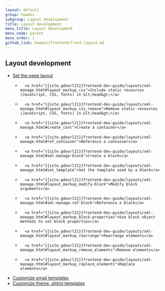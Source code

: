 ```yaml
---
layout: default
group: howdoi
subgroup: Layout development
title: Layout development
menu_title: Layout development
menu_node: parent
menu_order: 1
github_link: howdoi/frontend/front-layout.md
---
```


## Layout development

- 	<a href="{{site.gdeurl21}}frontend-dev-guide/layouts/xml-manage.html#layout_markup_columns">Set the page layout</a>
	- 		<a href="{{site.gdeurl21}}frontend-dev-guide/layouts/xml-manage.html#layout_markup_css">Include static resources (JavaScript, CSS, fonts) in &lt;head&gt;</a>
	- 		<a href="{{site.gdeurl21}}frontend-dev-guide/layouts/xml-manage.html#layout_markup_css_remove">Remove static resources (JavaScript, CSS, fonts) in &lt;head&gt;</a>
	- 		<a href="{{site.gdeurl21}}frontend-dev-guide/layouts/xml-manage.html#create_cont">Create a container</a>
	- 		<a href="{{site.gdeurl21}}frontend-dev-guide/layouts/xml-manage.html#ref_container">Reference a container</a>
	- 		<a href="{{site.gdeurl21}}frontend-dev-guide/layouts/xml-manage.html#xml-manage-block">Create a block</a>
	- 		<a href="{{site.gdeurl21}}frontend-dev-guide/layouts/xml-manage.html#set_template">Set the template used by a block</a>
	- 		<a href="{{site.gdeurl21}}frontend-dev-guide/layouts/xml-manage.html#layout_markup_modify-block">Modify block arguments</a>
	- 		<a href="{{site.gdeurl21}}frontend-dev-guide/layouts/xml-manage.html#xml-manage-ref-block">Reference a block</a>
	- 		<a href="{{site.gdeurl21}}frontend-dev-guide/layouts/xml-manage.html#layout_markup_block-properties">Use block object methods to set block properties</a>
	- 		<a href="{{site.gdeurl21}}frontend-dev-guide/layouts/xml-manage.html#layout_markup_rearrange">Rearrange elements</a>
	- 		<a href="{{site.gdeurl21}}frontend-dev-guide/layouts/xml-manage.html#layout_markup_remove_elements">Remove elements</a>
	- 		<a href="{{site.gdeurl21}}frontend-dev-guide/layouts/xml-manage.html#layout_markup_replace_elements">Replace elements</a>
- <a href="{{site.gdeurl21}}frontend-dev-guide/templates/template-email.html">Customize email templates</a>
- <a href="{{site.gdeurl21}}frontend-dev-guide/templates/template-walkthrough.html">Customize theme .phtml templates</a>

	